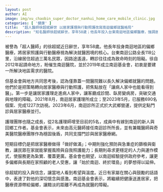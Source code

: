 ```yaml
---
layout: post
author: AI
image: img/xu_chaobin_super_doctor_nanhui_home_care_mobile_clinic.jpg
categories: [ '健康' ]
title:  "超人醫師徐超斌辭世 以居家護理與行動照護改寫南迴偏鄉就醫格局"
description: "知名醫師徐超斌辭世，享年58歲；他長年投入台東南迴地區偏鄉醫療，強調居家護理與行動照護是解決就醫困境的核心。為因應地區需求，南迴基金會於2019年成立，與地方共同推動策略，讓病人家中也能看得到醫。2021年成立南迴居家護理所，至2023年5月已服務690名個案、完成1227次訪視；2023年6月在大武鄉營運南迴診所，實現定點門診與居家醫療並行。護理團隊由2名增至5名，未來由高元醫師接任診所所長，並有兼職醫師與奇美醫院醫療團隊提供穩固支援。短期目標是把居家醫療做得最好；中期強化預防與急重症篩檢與衛教；長期尋求穩定人力與運作模式以拓展覆蓋。基金會表示願以南迴經驗提供政府參考，讓偏鄉長期在家照顧的老人受惠，並把健康送進居家、把醫療資源帶給偏鄉，讓距離不再成為就醫障礙。"
---
```

被譽為「超人醫師」的徐超斌近日辭世，享年58歲。他長年投身南迴地區的偏鄉醫療，將居家照護與行動醫療視為解決就醫困境的核心。台東南迴公路全長118公里，沿線居住超過三萬名民眾，因路途遙遠，轉診往往成為致命時刻的阻礙。徐自2012年起請命地方，盼催生南迴醫院，並於2019年成立南迴基金會，初衷是要建一所解決地區需求的醫院。

但基金會與地方共同思考後，認為僅靠蓋一間醫院難以長久解決偏鄉就醫的問題。他們於是把策略轉向居家醫療與行動照護，把焦點放在「讓病人家中也能看得到醫」。第一步是讓居家護理走進病人家中，讓客廳成診間、臥房變病房，突破交通與地理的障礙。2021年8月，南迴居家護理所成立；至2023年5月，已服務690名個案、完成1227次訪視。2023年6月，南迴診所正式於大武鄉營運，提供定點門診與居家醫療並行。

護理團隊也隨之成長，從2名護理師增至目前的5名，成員中有嫁到南迴的新人與回鄉工作者。基金會表示，未來由高元醫師接任南迴診所所長，並有兼職醫師與奇美醫院醫療團隊作為穩固後盾，共同支撐門診與居家醫療網。

短期目標仍是把居家醫療做得「做好做滿」；中期則強化預防與急重症的篩檢與衛教，讓民眾在家就能掌握風險與自我照護能力；長期則尋求更穩定的人力與運作模式，使服務更為紮實、覆蓋更廣。基金會也期望，以南迴經驗提供政府參考，讓更多偏鄉與長期在家照顧的老人受惠，讓「始於南迴、終於環島」的夢想得以延伸。

徐超斌的投入與信念，讓當地人看到希望與溫度。近日有家屬在關心與鼓勵的話語中，表達了對他的深切懷念與感激。南迴基金會表示，將繼續把健康送進居家，把醫療資源帶給偏鄉，讓黯淡的距離不再成為就醫的障礙。